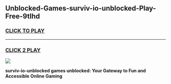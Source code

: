 
## Unblocked-Games-surviv-io-unblocked-Play-Free-9tlhd
<h3>
<a href="https://premium76.site?title=surviv-io-unblocked&ref=20M">CLICK TO PLAY</a></h3>
<hr>

<h3>
<a href="https://premium76.site?title=surviv-io-unblocked&ref=20M">CLICK 2 PLAY</a>
  
</h3>

<a href="https://premium76.site?title=surviv-io-unblocked&ref=19M"><img src="https://clearcache.store/games.png"></a>


**surviv-io-unblocked games unblocked: Your Gateway to Fun and Accessible Online Gaming**
